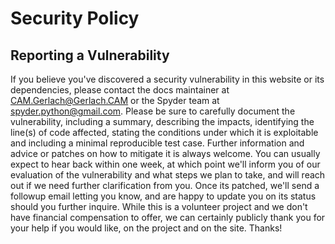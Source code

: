 # Security Policy


## Reporting a Vulnerability

If you believe you've discovered a security vulnerability in this website or its dependencies, please contact the docs maintainer at <CAM.Gerlach@Gerlach.CAM> or the Spyder team at <spyder.python@gmail.com>. <!-- markdownlint-disable-line link-image-style -->
Please be sure to carefully document the vulnerability, including a summary, describing the impacts, identifying the line(s) of code affected, stating the conditions under which it is exploitable and including a minimal reproducible test case.
Further information and advice or patches on how to mitigate it is always welcome.
You can usually expect to hear back within one week, at which point we'll inform you of our evaluation of the vulnerability and what steps we plan to take, and will reach out if we need further clarification from you.
Once its patched, we'll send a followup email letting you know, and are happy to update you on its status should you further inquire.
While this is a volunteer project and we don't have financial compensation to offer, we can certainly publicly thank you for your help if you would like, on the project and on the site.
Thanks!

